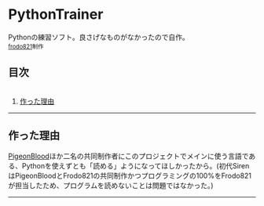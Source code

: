 # PythonTrainer
Pythonの練習ソフト。良さげなものがなかったので自作。<br>
<sub><a href="https://github.com/frodo821">frodo821</a>制作</sub>

## 目次
<ol>
  <li><a href="#作った理由">作った理由</a></li>
</ol>

------
## 作った理由
<a href="https://github.com/pigeonblood">PigeonBlood</a>ほか二名の共同制作者にこのプロジェクトでメインに使う言語である、Pythonを使えずとも「読める」ようになってほしかったから。(初代SirenはPigeonBloodとFrodo821の共同制作かつプログラミングの100%をFrodo821が担当したため、プログラムを読めないことは問題ではなかった。)

------
## 
